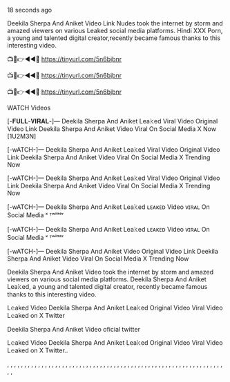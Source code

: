 18 seconds ago

Deekila Sherpa And Aniket Video Link Nudes took the internet by storm and amazed viewers on various Leaked social media platforms. Hindi XXX Porn, a young and talented digital creator,recently became famous thanks to this interesting video.

📺📱👉◄◄🔴  https://tinyurl.com/5n6bjbnr

📺📱👉◄◄🔴  https://tinyurl.com/5n6bjbnr

📺📱👉◄◄🔴  https://tinyurl.com/5n6bjbnr


WATCH Videos

[-𝐅𝐔𝐋𝐋-𝐕𝐈𝐑𝐀𝐋-]— Deekila Sherpa And Aniket Lea𝚔ed Viral Video Original Video Link Deekila Sherpa And Aniket Video Viral On Social Media X Now [1U2M3N]

[-wATCH-]— Deekila Sherpa And Aniket Lea𝚔ed Viral Video Original Video Link Deekila Sherpa And Aniket Video Viral On Social Media X Trending Now

[-wATCH-]— Deekila Sherpa And Aniket Lea𝚔ed Viral Video Original Video Link Deekila Sherpa And Aniket Video Viral On Social Media X Trending Now

[-wATCH-]— Deekila Sherpa And Aniket Lea𝚔ed ʟᴇᴀᴋᴇᴅ Video ᴠɪʀᴀʟ On Social Media ˣ ᵀʷⁱᵗᵗᵉʳ

[-wATCH-]— Deekila Sherpa And Aniket Lea𝚔ed ʟᴇᴀᴋᴇᴅ Video ᴠɪʀᴀʟ On Social Media ˣ ᵀʷⁱᵗᵗᵉʳ

[-wATCH-]— Deekila Sherpa And Aniket Video Original Video Link Deekila Sherpa And Aniket Video Viral On Social Media X Trending Now

Deekila Sherpa And Aniket Video took the internet by storm and amazed viewers on various social media platforms. Deekila Sherpa And Aniket Lea𝚔ed, a young and talented digital creator, recently became famous thanks to this interesting video.

L𝚎aked Video Deekila Sherpa And Aniket Lea𝚔ed Original Video Viral Video L𝚎aked on X Twitter

Deekila Sherpa And Aniket Video oficial twitter

L𝚎aked Video Deekila Sherpa And Aniket Lea𝚔ed Original Video Viral Video L𝚎aked on X Twitter..

, , , , , , , , , , , , , , , , , , , , , , , , , , , , , , , , , , , , , , , , , , , , , , , , , , , , , , , , , , , , , , , , ,
